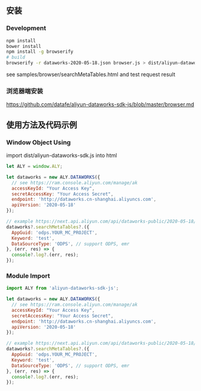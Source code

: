 ## 安装

### Development

```sh
npm install
bower install
npm install -g browserify
# build
browserify -r dataworks-2020-05-18.json browser.js > dist/aliyun-dataworks-sdk.js
```

see samples/browser/searchMetaTables.html and test request result

### 浏览器端安装

https://github.com/datafe/aliyun-dataworks-sdk-js/blob/master/browser.md

## 使用方法及代码示例

### Window Object Using

import dist/aliyun-dataworks-sdk.js into html

``` javascript
let ALY = window.ALY;

let dataworks = new ALY.DATAWORKS({
  // see https://ram.console.aliyun.com/manage/ak
  accessKeyId: "Your Access Key",
  secretAccessKey: "Your Access Secret",
  endpoint: 'http://dataworks.cn-shanghai.aliyuncs.com',
  apiVersion: '2020-05-18'
});

// example https://next.api.aliyun.com/api/dataworks-public/2020-05-18/SearchMetaTables
dataworks?.searchMetaTables?.({
  AppGuid: 'odps.YOUR_MC_PROJECT',
  Keyword: 'test',
  DataSourceType: 'ODPS', // support ODPS, emr
}, (err, res) => {
  console?.log?.(err, res);
});
```

### Module Import

``` javascript
import ALY from 'aliyun-dataworks-sdk-js';

let dataworks = new ALY.DATAWORKS({
  // see https://ram.console.aliyun.com/manage/ak
  accessKeyId: "Your Access Key",
  secretAccessKey: "Your Access Secret",
  endpoint: 'http://dataworks.cn-shanghai.aliyuncs.com',
  apiVersion: '2020-05-18'
});

// example https://next.api.aliyun.com/api/dataworks-public/2020-05-18/SearchMetaTables
dataworks?.searchMetaTables?.({
  AppGuid: 'odps.YOUR_MC_PROJECT',
  Keyword: 'test',
  DataSourceType: 'ODPS', // support ODPS, emr
}, (err, res) => {
  console?.log?.(err, res);
});
```
